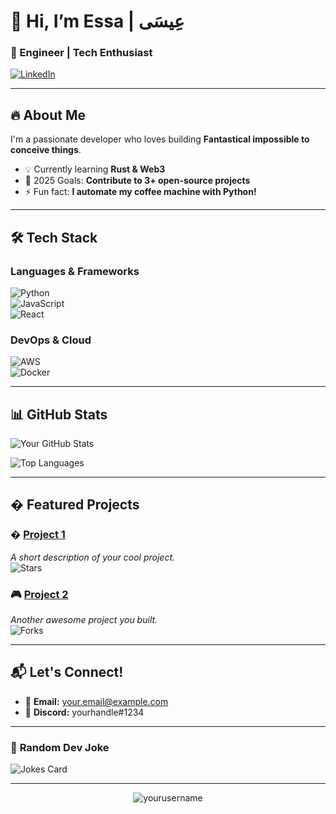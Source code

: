 # 👋 Hi, I’m Essa | عِيسَى
### 🚀 Engineer | Tech Enthusiast 

[![LinkedIn](https://img.shields.io/badge/LinkedIn-0077B5?style=for-the-badge&logo=linkedin&logoColor=white)](https://www.linkedin.com/in/essareshi/)  

---

## 🔥 **About Me**  
I'm a passionate developer who loves building **Fantastical impossible to conceive things**.  
- 💡 Currently learning **Rust & Web3**  
- 🎯 2025 Goals: **Contribute to 3+ open-source projects**  
- ⚡ Fun fact: **I automate my coffee machine with Python!**  

---

## 🛠 **Tech Stack**  

### **Languages & Frameworks**  
![Python](https://img.shields.io/badge/Python-3776AB?style=for-the-badge&logo=python&logoColor=white)  
![JavaScript](https://img.shields.io/badge/JavaScript-F7DF1E?style=for-the-badge&logo=javascript&logoColor=black)  
![React](https://img.shields.io/badge/React-20232A?style=for-the-badge&logo=react&logoColor=61DAFB)  

### **DevOps & Cloud**  
![AWS](https://img.shields.io/badge/AWS-%23FF9900.svg?style=for-the-badge&logo=amazon-aws&logoColor=white)  
![Docker](https://img.shields.io/badge/Docker-2496ED?style=for-the-badge&logo=docker&logoColor=white)  

---

## 📊 **GitHub Stats**  

![Your GitHub Stats](https://github-readme-stats.vercel.app/api?username=yourusername&show_icons=true&theme=radical)  

![Top Languages](https://github-readme-stats.vercel.app/api/top-langs/?username=yourusername&layout=compact&theme=dark)  

---

## � **Featured Projects**  

### � [Project 1](https://github.com/yourusername/project1)  
_A short description of your cool project._  
![Stars](https://img.shields.io/github/stars/yourusername/project1?style=social)  

### 🎮 [Project 2](https://github.com/yourusername/project2)  
_Another awesome project you built._  
![Forks](https://img.shields.io/github/forks/yourusername/project2?style=social)  

---

## 📬 **Let's Connect!**  
- 📧 **Email:** your.email@example.com  
- 💬 **Discord:** yourhandle#1234  

---

### 🎲 **Random Dev Joke**  
![Jokes Card](https://readme-jokes.vercel.app/api?theme=dark)  

---

<p align="center">  
  <img src="https://komarev.com/ghpvc/?username=yourusername&label=Profile%20Views&color=blueviolet&style=flat" alt="yourusername" />  
</p>  

<!--
**essareshi/essareshi** is a ✨ _special_ ✨ repository because its `README.md` (this file) appears on your GitHub profile.

Here are some ideas to get you started:

- 🔭 I’m currently working on ...
- 🌱 I’m currently learning ...
- 👯 I’m looking to collaborate on ...
- 🤔 I’m looking for help with ...
- 💬 Ask me about ...
- 📫 How to reach me: ...
- 😄 Pronouns: ...
- ⚡ Fun fact: ...
-->
